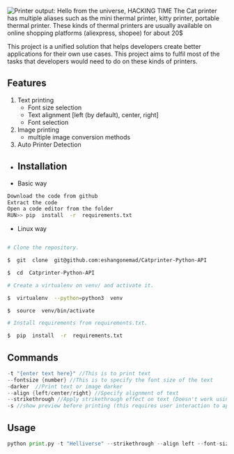 ![Printer output: Hello from the universe, HACKING TIME](https://cloud-13i9niifd-hack-club-bot.vercel.app/0printer.jpg)
The Cat printer has multiple aliases such as the mini thermal printer, kitty printer, portable thermal printer. These kinds of thermal printers are usually available on online shopping platforms (aliexpress, shopee) for about 20$ 

This project is a unified solution that helps developers create better applications for their own use cases. This project aims to fulfil most of the tasks that developers would need to do on these kinds of printers.

## Features

 1. Text printing
	- Font size selection
	- Text alignment [left (by default), center, right]
	- Font selection
 2. Image printing 
	- multiple image conversion methods
 3. Auto Printer Detection
 - ## Installation
	
 - Basic way
		
```bash
Download the code from github
Extract the code
Open a code editor from the folder
RUN>> pip  install  -r  requirements.txt
```
 - Linux way

```bash

# Clone the repository.

$  git  clone  git@github.com:eshangonemad/Catprinter-Python-API

$  cd  Catprinter-Python-API

# Create a virtualenv on venv/ and activate it.

$  virtualenv  --python=python3  venv

$  source  venv/bin/activate

# Install requirements from requirements.txt.

$  pip  install  -r  requirements.txt

```
## Commands
```objective-c
-t "{enter text here}" //This is to print text
--fontsize {number} //This is to specify the font size of the text
-darker  //Print text or image darker
--align {left/center/right} //Specify alignment of text
--strikethrough //Apply strikethrough effect on text (Doesn't work using align)
-s //show preview before printing (this requires user interaction to approve printing)

```
## Usage
```python
python print.py -t "Helliverse" --strikethrough --align left --font-size 60 -darker -s 
```
